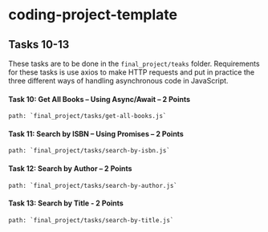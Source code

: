 # coding-project-template

## Tasks 10-13

These tasks are to be done in the `final_project/teaks` folder.
Requirements for these tasks is use axios to make HTTP requests and put
in practice the three different ways of handling asynchronous code in JavaScript.


#### Task 10: Get All Books – Using Async/Await – 2 Points
    path: `final_project/tasks/get-all-books.js`

#### Task 11: Search by ISBN – Using Promises – 2 Points
    path: `final_project/tasks/search-by-isbn.js`
    
#### Task 12: Search by Author – 2 Points
    path: `final_project/tasks/search-by-author.js`

#### Task 13: Search by Title - 2 Points
    path: `final_project/tasks/search-by-title.js`